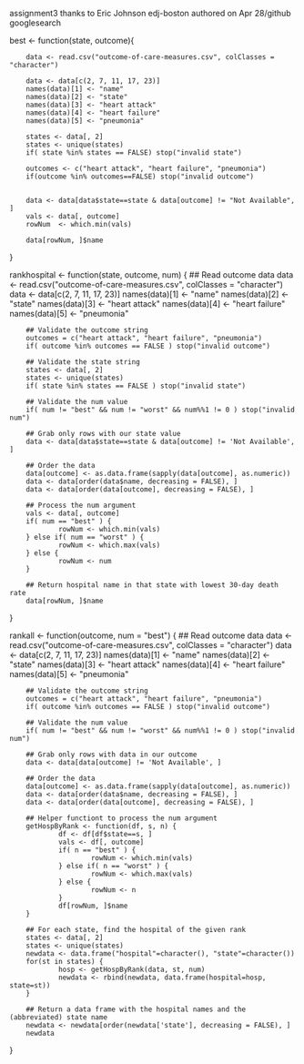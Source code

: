 assignment3
 thanks to Eric Johnson edj-boston authored on Apr 28/github
 googlesearch
 
best <- function(state, outcome){

        data <- read.csv("outcome-of-care-measures.csv", colClasses = "character")

        data <- data[c(2, 7, 11, 17, 23)]
        names(data)[1] <- "name"
        names(data)[2] <- "state"
        names(data)[3] <- "heart attack"
        names(data)[4] <- "heart failure"
        names(data)[5] <- "pneumonia"

        states <- data[, 2]
        states <- unique(states)
        if( state %in% states == FALSE) stop("invalid state")

        outcomes <- c("heart attack", "heart failure", "pneumonia")
        if(outcome %in% outcomes==FALSE) stop("invalid outcome")


        data <- data[data$state==state & data[outcome] != "Not Available", ]
        vals <- data[, outcome]
        rowNum  <- which.min(vals)

        data[rowNum, ]$name
}



rankhospital <- function(state, outcome, num) {
        ## Read outcome data
        data <- read.csv("outcome-of-care-measures.csv", colClasses = "character")
        data <- data[c(2, 7, 11, 17, 23)]
        names(data)[1] <- "name"
        names(data)[2] <- "state"
        names(data)[3] <- "heart attack"
        names(data)[4] <- "heart failure"
        names(data)[5] <- "pneumonia"

        ## Validate the outcome string
        outcomes = c("heart attack", "heart failure", "pneumonia")
        if( outcome %in% outcomes == FALSE ) stop("invalid outcome")

        ## Validate the state string
        states <- data[, 2]
        states <- unique(states)
        if( state %in% states == FALSE ) stop("invalid state")

        ## Validate the num value
        if( num != "best" && num != "worst" && num%%1 != 0 ) stop("invalid num")

        ## Grab only rows with our state value
        data <- data[data$state==state & data[outcome] != 'Not Available', ]

        ## Order the data
        data[outcome] <- as.data.frame(sapply(data[outcome], as.numeric))
        data <- data[order(data$name, decreasing = FALSE), ]
        data <- data[order(data[outcome], decreasing = FALSE), ]

        ## Process the num argument
        vals <- data[, outcome]
        if( num == "best" ) {
                rowNum <- which.min(vals)
        } else if( num == "worst" ) {
                rowNum <- which.max(vals)
        } else {
                rowNum <- num
        }

        ## Return hospital name in that state with lowest 30-day death rate
        data[rowNum, ]$name
}

rankall <- function(outcome, num = "best") {
        ## Read outcome data
        data <- read.csv("outcome-of-care-measures.csv", colClasses = "character")
        data <- data[c(2, 7, 11, 17, 23)]
        names(data)[1] <- "name"
        names(data)[2] <- "state"
        names(data)[3] <- "heart attack"
        names(data)[4] <- "heart failure"
        names(data)[5] <- "pneumonia"

        ## Validate the outcome string
        outcomes = c("heart attack", "heart failure", "pneumonia")
        if( outcome %in% outcomes == FALSE ) stop("invalid outcome")

        ## Validate the num value
        if( num != "best" && num != "worst" && num%%1 != 0 ) stop("invalid num")

        ## Grab only rows with data in our outcome
        data <- data[data[outcome] != 'Not Available', ]

        ## Order the data
        data[outcome] <- as.data.frame(sapply(data[outcome], as.numeric))
        data <- data[order(data$name, decreasing = FALSE), ]
        data <- data[order(data[outcome], decreasing = FALSE), ]

        ## Helper functiont to process the num argument
        getHospByRank <- function(df, s, n) {
                df <- df[df$state==s, ]
                vals <- df[, outcome]
                if( n == "best" ) {
                        rowNum <- which.min(vals)
                } else if( n == "worst" ) {
                        rowNum <- which.max(vals)
                } else {
                        rowNum <- n
                }
                df[rowNum, ]$name
        }

        ## For each state, find the hospital of the given rank
        states <- data[, 2]
        states <- unique(states)
        newdata <- data.frame("hospital"=character(), "state"=character())
        for(st in states) {
                hosp <- getHospByRank(data, st, num)
                newdata <- rbind(newdata, data.frame(hospital=hosp, state=st))
        }

        ## Return a data frame with the hospital names and the (abbreviated) state name
        newdata <- newdata[order(newdata['state'], decreasing = FALSE), ]
        newdata
}

